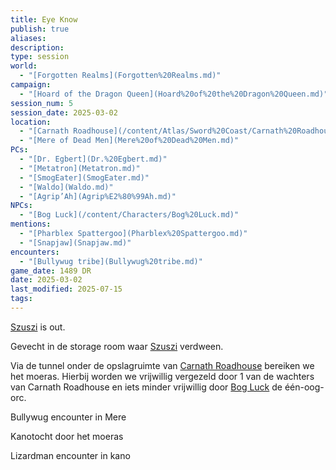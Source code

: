 ```yaml
---
title: Eye Know
publish: true
aliases: 
description: 
type: session
world:
  - "[Forgotten Realms](Forgotten%20Realms.md)"
campaign:
  - "[Hoard of the Dragon Queen](Hoard%20of%20the%20Dragon%20Queen.md)"
session_num: 5
session_date: 2025-03-02
location:
  - "[Carnath Roadhouse](/content/Atlas/Sword%20Coast/Carnath%20Roadhouse.md)"
  - "[Mere of Dead Men](Mere%20of%20Dead%20Men.md)"
PCs:
  - "[Dr. Egbert](Dr.%20Egbert.md)"
  - "[Metatron](Metatron.md)"
  - "[SmogEater](SmogEater.md)"
  - "[Waldo](Waldo.md)"
  - "[Agrip’Ah](Agrip%E2%80%99Ah.md)"
NPCs:
  - "[Bog Luck](/content/Characters/Bog%20Luck.md)"
mentions:
  - "[Pharblex Spattergoo](Pharblex%20Spattergoo.md)"
  - "[Snapjaw](Snapjaw.md)"
encounters:
  - "[Bullywug tribe](Bullywug%20tribe.md)"
game_date: 1489 DR
date: 2025-03-02
last_modified: 2025-07-15
tags: 
---
```


[Szuszi](/content/Characters/Metatron%20and%20The%20Meta%20Band/Szuszi.md) is out.

Gevecht in de storage room waar [Szuszi](/content/Characters/Metatron%20and%20The%20Meta%20Band/Szuszi.md) verdween.

Via de tunnel onder de opslagruimte van [Carnath Roadhouse](/content/Atlas/Sword%20Coast/Carnath%20Roadhouse.md) bereiken we het moeras. Hierbij worden we vrijwillig vergezeld door 1 van de wachters van Carnath Roadhouse en iets minder vrijwillig door [Bog Luck](/content/Characters/Bog%20Luck.md) de één-oog-orc. 

Bullywug encounter in Mere

Kanotocht door het moeras

Lizardman encounter in kano